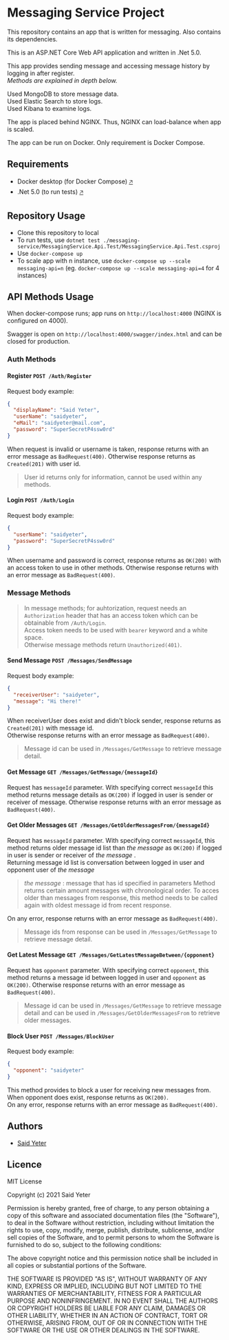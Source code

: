 # Messaging Service Project

This repository contains an app that is written for messaging. Also contains its dependencies.  

This is an ASP.NET Core Web API application and written in .Net 5.0.  

This app provides sending message and accessing message history by logging in after register.  
*Methods are explained in depth below.*  

Used MongoDB to store message data.  
Used Elastic Search to store logs.  
Used Kibana to examine logs.  

The app is placed behind NGINX. Thus, NGINX can load-balance when app is scaled.

The app can be run on Docker. Only requirement is Docker Compose.

## Requirements

 - Docker desktop (for Docker Compose) [🡥](https://www.docker.com/products/docker-desktop)
 - .Net 5.0 (to run tests) [🡥](https://dotnet.microsoft.com/download/dotnet/5.0) 

## Repository Usage

 - Clone this repository to local 
 - To run tests, use `dotnet test ./messaging-service/MessagingService.Api.Test/MessagingService.Api.Test.csproj`
 - Use `docker-compose up` 
 - To scale app with n instance, use `docker-compose up --scale messaging-api=n` (eg. `docker-compose up --scale messaging-api=4` for 4 instances)


## API Methods Usage

When docker-compose runs; app runs on `http://localhost:4000` (NGINX is configured on 4000). 

Swagger is open on `http://localhost:4000/swagger/index.html` and can be closed for production. 

### Auth Methods

#### Register `POST /Auth/Register`

Request body example:
```json
{
  "displayName": "Said Yeter",
  "userName": "saidyeter",
  "eMail": "saidyeter@mail.com",
  "password": "SuperSecretP4ssw0rd"
}
```
When request is invalid or username is taken, response returns with an error message as `BadRequest(400)`.
Otherwise response returns as `Created(201)` with user id. 
> User id returns only for information, cannot be used within any methods.

#### Login `POST /Auth/Login`

Request body example:
```json
{
  "userName": "saidyeter",
  "password": "SuperSecretP4ssw0rd"
}
```
When username and password is correct, response returns as `OK(200)` with an access token to use in other methods.
Otherwise response returns with an error message as `BadRequest(400)`.

### Message Methods

> In message methods; for auhtorization, request needs an `Authorization` header that has an access token which can be obtainable from `/Auth/Login`.  
> Access token needs to be used with `bearer` keyword and a white space.  
> Otherwise message methods return `Unauthorized(401)`.

#### Send Message `POST /Messages​/SendMessage`

Request body example:
```json
{
  "receiverUser": "saidyeter",
  "message": "Hi there!"
}
```
When receiverUser does exist and didn't block sender, response returns as `Created(201)` with message id.  
Otherwise response returns with an error message as `BadRequest(400)`.
> Message id can be used in `/Messages/​GetMessage` to retrieve message detail.

#### Get Message `GET /Messages/​GetMessage/{messageId}`

Request has `messageId` parameter. With specifying correct `messageId` this method returns message details as `OK(200)` if logged in user is sender or receiver of message.
Otherwise response returns with an error message as `BadRequest(400)`.

#### Get Older Messages `GET /Messages/GetOlderMessagesFrom/{messageId}`

Request has `messageId` parameter. With specifying correct `messageId`, this method returns older message id list than *the message* as `OK(200)` if logged in user is sender or receiver of *the message* .  
Returning message id list is conversation between logged in user and opponent user of *the message*  
> *the message* : message that has id specified in parameters
Method returns certain amount messages with chronological order. To acces older than messages from response, this method needs to be called again with oldest message id from recent response.  

On any error, response returns with an error message as `BadRequest(400)`.
> Message ids from response can be used in `/Messages/​GetMessage` to retrieve message detail.

#### Get Latest Message  `GET /Messages/GetLatestMessageBetween/{opponent}`

Request has `opponent` parameter. With specifying correct `opponent`, this method returns a message id between logged in user and `opponent` as `OK(200)`.
Otherwise response returns with an error message as `BadRequest(400)`.
> Message id can be used in `/Messages/​GetMessage` to retrieve message detail and can be used in `/Messages/GetOlderMessagesFrom` to retrieve older messages.

#### ​Block User `POST /Messages/​BlockUser`

Request body example:
```json
{
  "opponent": "saidyeter"
}
```
This method provides to block a user for receiving new messages from.  
When opponent does exist, response returns as `OK(200)`.  
On any error, response returns with an error message as `BadRequest(400)`.

## Authors

 - [Said Yeter](https://github.com/kordiseps)

## Licence

MIT License

Copyright (c) 2021 Said Yeter

Permission is hereby granted, free of charge, to any person obtaining a copy
of this software and associated documentation files (the "Software"), to deal
in the Software without restriction, including without limitation the rights
to use, copy, modify, merge, publish, distribute, sublicense, and/or sell
copies of the Software, and to permit persons to whom the Software is
furnished to do so, subject to the following conditions:

The above copyright notice and this permission notice shall be included in all
copies or substantial portions of the Software.

THE SOFTWARE IS PROVIDED "AS IS", WITHOUT WARRANTY OF ANY KIND, EXPRESS OR
IMPLIED, INCLUDING BUT NOT LIMITED TO THE WARRANTIES OF MERCHANTABILITY,
FITNESS FOR A PARTICULAR PURPOSE AND NONINFRINGEMENT. IN NO EVENT SHALL THE
AUTHORS OR COPYRIGHT HOLDERS BE LIABLE FOR ANY CLAIM, DAMAGES OR OTHER
LIABILITY, WHETHER IN AN ACTION OF CONTRACT, TORT OR OTHERWISE, ARISING FROM,
OUT OF OR IN CONNECTION WITH THE SOFTWARE OR THE USE OR OTHER DEALINGS IN THE
SOFTWARE.